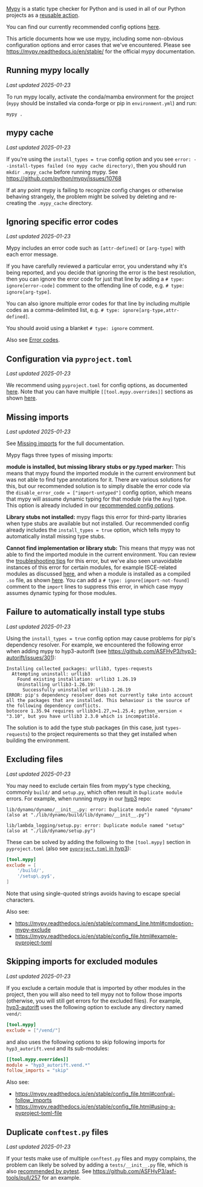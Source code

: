 [Mypy](https://mypy.readthedocs.io/en/stable/) is a static type checker for Python and is used in all of our Python projects as a [reusable action](https://github.com/ASFHyP3/actions/blob/main/.github/workflows/reusable-mypy.yml).

You can find our currently recommended config options [here](https://github.com/ASFHyP3/actions/#reusable-mypyyml).

This article documents how we use mypy, including some non-obvious configuration options and error cases that we've encountered. Please see https://mypy.readthedocs.io/en/stable/ for the official mypy documentation.

## Running mypy locally

*Last updated 2025-01-23*

To run mypy locally, activate the conda/mamba environment for the project (`mypy` should be installed via conda-forge or pip in `environment.yml`) and run:

```
mypy .
```

## mypy cache

*Last updated 2025-01-23*

If you're using the `install_types = true` config option and you see `error: --install-types failed (no mypy cache directory)`, then you should run `mkdir .mypy_cache` before running mypy. See https://github.com/python/mypy/issues/10768

If at any point mypy is failing to recognize config changes or otherwise behaving strangely, the problem might be solved by deleting and re-creating the `.mypy_cache` directory.

## Ignoring specific error codes

*Last updated 2025-01-23*

Mypy includes an error code such as `[attr-defined]` or `[arg-type]` with each error message.

If you have carefully reviewed a particular error, you understand why it's being reported, and you decide that ignoring the error is the best resolution, then you can ignore the error code for just that line by adding a `# type: ignore[error-code]` comment to the offending line of code, e.g. `# type: ignore[arg-type]`.

You can also ignore multiple error codes for that line by including multiple codes as a comma-delimited list, e.g. `# type: ignore[arg-type,attr-defined]`.

You should avoid using a blanket `# type: ignore` comment.

Also see [Error codes](https://mypy.readthedocs.io/en/stable/error_codes.html).

## Configuration via `pyproject.toml`

*Last updated 2025-01-23*

We recommend using `pyproject.toml` for config options, as documented [here](https://mypy.readthedocs.io/en/stable/config_file.html#using-a-pyproject-toml-file). Note that you can have multiple `[[tool.mypy.overrides]]` sections as shown [here](https://mypy.readthedocs.io/en/stable/config_file.html#example-pyproject-toml).

## Missing imports

*Last updated 2025-01-23*

See [Missing imports](https://mypy.readthedocs.io/en/stable/running_mypy.html#missing-imports) for the full documentation.

Mypy flags three types of missing imports:

**module is installed, but missing library stubs or py.typed marker:** This means that mypy found the imported module in the current environment but was not able to find type annotations for it. There are various solutions for this, but our recommended solution is to simply disable the error code via the `disable_error_code = ["import-untyped"]` config option, which means that mypy will assume dynamic typing for that module (via the `Any`) type. This option is already included in our [recommended config options](https://github.com/ASFHyP3/actions/#reusable-mypyyml).

**Library stubs not installed:** mypy flags this error for third-party libraries when type stubs are available but not installed. Our recommended config already includes the `install_types = true` option, which tells mypy to automatically install missing type stubs.

**Cannot find implementation or library stub:** This means that mypy was not able to find the imported module in the current environment. You can review the [troubleshooting tips](https://mypy.readthedocs.io/en/stable/running_mypy.html#cannot-find-implementation-or-library-stub) for this error, but we've also seen unavoidable instances of this error for certain modules, for example ISCE-related modules as discussed [here](https://github.com/ASFHyP3/hyp3-autorift/pull/307), and when a module is installed as a compiled `.so` file, as shown [here](https://github.com/ASFHyP3/hyp3-testing/blob/059a1a1262e421fefbd1c28ba3d623177bd4d354/hyp3_testing/compare.py#L10-L11). You can add a `# type: ignore[import-not-found]` comment to the `import` lines to suppress this error, in which case mypy assumes dynamic typing for those modules.

## Failure to automatically install type stubs

*Last updated 2025-01-23*

Using the `install_types = true` config option may cause problems for pip's dependency resolver. For example, we encountered the following error when adding mypy to hyp3-autorift (see <https://github.com/ASFHyP3/hyp3-autorift/issues/301>):

```
Installing collected packages: urllib3, types-requests
  Attempting uninstall: urllib3
    Found existing installation: urllib3 1.26.19
    Uninstalling urllib3-1.26.19:
      Successfully uninstalled urllib3-1.26.19
ERROR: pip's dependency resolver does not currently take into account all the packages that are installed. This behaviour is the source of the following dependency conflicts.
botocore 1.35.94 requires urllib3<1.27,>=1.25.4; python_version < "3.10", but you have urllib3 2.3.0 which is incompatible.
```

The solution is to add the type stub packages (in this case, just `types-requests`) to the project requirements so that they get installed when building the environment.

## Excluding files

*Last updated 2025-01-23*

You may need to exclude certain files from mypy's type checking, commonly `build/` and `setup.py`, which often result in `Duplicate module` errors. For example, when running mypy in our [hyp3](https://github.com/ASFHyP3/hyp3) repo:

```
lib/dynamo/dynamo/__init__.py: error: Duplicate module named "dynamo" (also at "./lib/dynamo/build/lib/dynamo/__init__.py")
```

```
lib/lambda_logging/setup.py: error: Duplicate module named "setup" (also at "./lib/dynamo/setup.py")
```

These can be solved by adding the following to the `[tool.mypy]` section in `pyproject.toml` (also see [`pyproject.toml` in hyp3](https://github.com/ASFHyP3/hyp3/blob/v9.2.0/pyproject.toml#L42-L45)):

```toml
[tool.mypy]
exclude = [
    '/build/',
    '/setup\.py$',
]
```

Note that using single-quoted strings avoids having to escape special characters.

Also see:
- https://mypy.readthedocs.io/en/stable/command_line.html#cmdoption-mypy-exclude
- https://mypy.readthedocs.io/en/stable/config_file.html#example-pyproject-toml

## Skipping imports for excluded modules

*Last updated 2025-01-23*

If you exclude a certain module that is imported by other modules in the project, then you will also need to tell mypy not to follow those imports (otherwise, you will still get errors for the excluded files). For example, [hyp3-autorift](https://github.com/ASFHyP3/hyp3-autorift/blob/v0.21.2/pyproject.toml#L102-L106) uses the following option to exclude any directory named `vend/`:

```toml
[tool.mypy]
exclude = ["/vend/"]
```

and also uses the following options to skip following imports for `hyp3_autorift.vend` and its sub-modules:

```toml
[[tool.mypy.overrides]]
module = "hyp3_autorift.vend.*"
follow_imports = "skip"
```

Also see:
- https://mypy.readthedocs.io/en/stable/config_file.html#confval-follow_imports
- https://mypy.readthedocs.io/en/stable/config_file.html#using-a-pyproject-toml-file

## Duplicate `conftest.py` files

*Last updated 2025-01-23*

If your tests make use of multiple `conftest.py` files and mypy complains, the problem can likely be solved by adding a `tests/__init__.py` file, which is also [recommended by pytest](https://docs.pytest.org/en/stable/explanation/pythonpath.html). See https://github.com/ASFHyP3/asf-tools/pull/257 for an example.